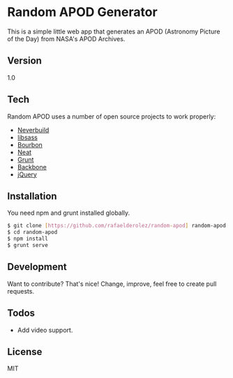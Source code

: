 # Random APOD Generator
This is a simple little web app that generates an APOD (Astronomy Picture of the Day) from NASA's APOD Archives.

## Version
1.0

## Tech
Random APOD uses a number of open source projects to work properly:
- [Neverbuild]
- [libsass]
- [Bourbon]
- [Neat]
- [Grunt]
- [Backbone]
- [jQuery]

## Installation
You need npm and grunt installed globally.

```sh
$ git clone [https://github.com/rafaelderolez/random-apod] random-apod
$ cd random-apod
$ npm install
$ grunt serve
```

## Development
Want to contribute? That's nice! Change, improve, feel free to create pull requests.

## Todos
- Add video support.

## License
MIT

[neverbuild]: https://github.com/Neverbland/generator-neverbuild
[grunt]: http://gruntjs.com/
[libsass]: http://gruntjs.com/
[bourbon]: http://gruntjs.com/
[neat]: http://gruntjs.com/
[underscore]: http://gruntjs.com/
[backbone]: http://gruntjs.com/
[jquery]: https://jquery.com/
